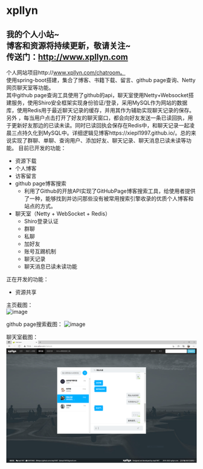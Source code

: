 # xpllyn
我的个人小站~  
博客和资源将持续更新，敬请关注~  
传送门：http://www.xpllyn.com
---  
个人网站项目http://www.xpllyn.com/chatroom。  
使用spring-boot搭建，集合了博客、书籍下载、留言、github page查询、Netty网页聊天室等功能。  
其中github page查询工具使用了github的api，聊天室使用Netty+Websocket搭建服务，使用Shiro安全框架实现身份验证/登录，采用MySQL作为网站的数据库，使用Redis用于最近聊天记录的缓存，并用其作为辅助实现聊天记录的保存。另外
，每当用户点击打开了好友的聊天窗口，都会向好友发送一条已读回执，用于更新好友那边的已读未读。同时已读回执会保存在Redis中，和聊天记录一起凌晨三点持久化到MySQL中。详细逻辑见博客https://xiepl1997.github.io/。总的来说实现了群聊、单聊、查询用户、添加好友、聊天记录、聊天消息已读未读等功能。
目前已开发的功能：
* 资源下载
* 个人博客
* 访客留言
* github page博客搜索
    * 利用了Github的开放API实现了GitHubPage博客搜索工具，给使用者提供了一种，能够找到并访问那些没有被常用搜索引擎收录的优质个人博客和站点的方式。
* 聊天室（Netty + WebSocket + Redis）
    * Shiro登录认证
    * 群聊
    * 私聊
    * 加好友
    * 账号互踢机制
    * 聊天记录
    * 聊天消息已读未读功能

正在开发的功能：
* 资源共享

主页截图：  
![image](https://github.com/xiepl1997/xpllyn/blob/master/screenshot/xpllyn1.png)

github page搜索截图：
![image](https://github.com/xiepl1997/xpllyn/blob/master/screenshot/githubpage.jpg)

聊天室截图：
![image](https://github.com/xiepl1997/xpllyn/blob/master/screenshot/newChatRoom.PNG)